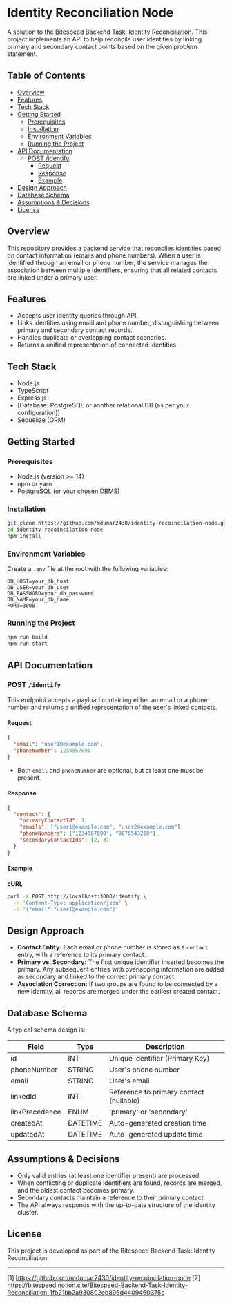# Identity Reconciliation Node

A solution to the Bitespeed Backend Task: Identity Reconciliation. This project implements an API to help reconcile user identities by linking primary and secondary contact points based on the given problem statement.

## Table of Contents

- [Overview](#overview)
- [Features](#features)
- [Tech Stack](#tech-stack)
- [Getting Started](#getting-started)
  - [Prerequisites](#prerequisites)
  - [Installation](#installation)
  - [Environment Variables](#environment-variables)
  - [Running the Project](#running-the-project)
- [API Documentation](#api-documentation)
  - [POST /identify](#post-identify)
    - [Request](#request)
    - [Response](#response)
    - [Example](#example)
- [Design Approach](#design-approach)
- [Database Schema](#database-schema)
- [Assumptions & Decisions](#assumptions--decisions)
- [License](#license)

## Overview

This repository provides a backend service that reconciles identities based on contact information (emails and phone numbers). When a user is identified through an email or phone number, the service manages the association between multiple identifiers, ensuring that all related contacts are linked under a primary user.

## Features

- Accepts user identity queries through API.
- Links identities using email and phone number, distinguishing between primary and secondary contact records.
- Handles duplicate or overlapping contact scenarios.
- Returns a unified representation of connected identities.

## Tech Stack

- Node.js
- TypeScript
- Express.js
- [Database: PostgreSQL or another relational DB (as per your configuration)]
- Sequelize (ORM)

## Getting Started

### Prerequisites

- Node.js (version >= 14)
- npm or yarn
- PostgreSQL (or your chosen DBMS)

### Installation

```bash
git clone https://github.com/mdumar2430/identity-recoincilation-node.git
cd identity-recoincilation-node
npm install
```

### Environment Variables

Create a `.env` file at the root with the following variables:

```
DB_HOST=your_db_host
DB_USER=your_db_user
DB_PASSWORD=your_db_password
DB_NAME=your_db_name
PORT=3000
```

### Running the Project

```bash
npm run build
npm run start
```

## API Documentation

### POST `/identify`

This endpoint accepts a payload containing either an email or a phone number and returns a unified representation of the user's linked contacts.

#### Request

```json
{
  "email": "user1@example.com",
  "phoneNumber": 1234567890
}
```

- Both `email` and `phoneNumber` are optional, but at least one must be present.

#### Response

```json
{
  "contact": {
    "primaryContactId": 1,
    "emails": ["user1@example.com", "user2@example.com"],
    "phoneNumbers": ["1234567890", "9876543210"],
    "secondaryContactIds": [2, 3]
  }
}
```

#### Example

**cURL**

```bash
curl -X POST http://localhost:3000/identify \
  -H 'Content-Type: application/json' \
  -d '{"email":"user1@example.com"}'
```

## Design Approach

- **Contact Entity:** Each email or phone number is stored as a `contact` entry, with a reference to its primary contact.
- **Primary vs. Secondary:** The first unique identifier inserted becomes the primary. Any subsequent entries with overlapping information are added as secondary and linked to the correct primary contact.
- **Association Correction:** If two groups are found to be connected by a new identity, all records are merged under the earliest created contact.

## Database Schema

A typical schema design is:

| Field            | Type    | Description                                  |
|------------------|---------|----------------------------------------------|
| id               | INT     | Unique identifier (Primary Key)              |
| phoneNumber      | STRING  | User's phone number                          |
| email            | STRING  | User's email                                 |
| linkedId         | INT     | Reference to primary contact (nullable)      |
| linkPrecedence   | ENUM    | 'primary' or 'secondary'                     |
| createdAt        | DATETIME| Auto-generated creation time                 |
| updatedAt        | DATETIME| Auto-generated update time                   |

## Assumptions & Decisions

- Only valid entries (at least one identifier present) are processed.
- When conflicting or duplicate identifiers are found, records are merged, and the oldest contact becomes primary.
- Secondary contacts maintain a reference to their primary contact.
- The API always responds with the up-to-date structure of the identity cluster.

## License

This project is developed as part of the Bitespeed Backend Task: Identity Reconciliation.

---

[1] https://github.com/mdumar2430/identity-recoincilation-node
[2] https://bitespeed.notion.site/Bitespeed-Backend-Task-Identity-Reconciliation-1fb21bb2a930802eb896d4409460375c
